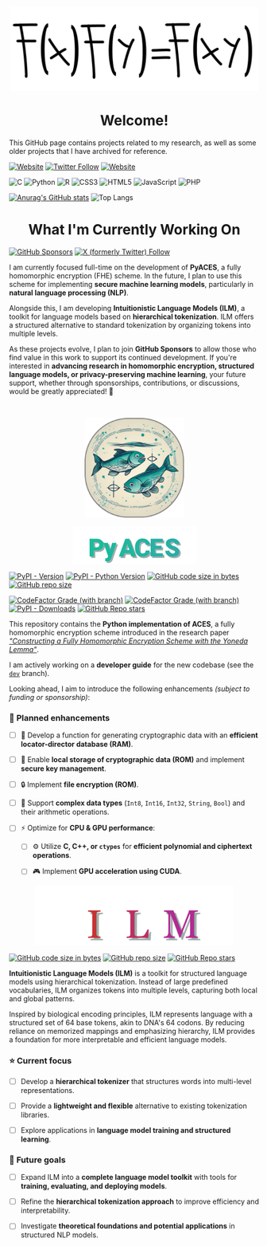 <p align="center">
  <img width="500px" src="img/logo-fhe-rounded.png" />
  <h1 align="center">Welcome!</a></h1>
</p>

This GitHub page contains projects related to my research, as well as some older projects that I have archived for reference.

[![Website](https://img.shields.io/website?up_color=olivegreen&url=https%3A%2F%2Fwww.normalesup.org%2F~tuyeras%2F&style=for-the-badge&label=Webpage)](https://www.normalesup.org/~tuyeras/)
[![Twitter Follow](https://img.shields.io/twitter/follow/Rtuyeras?label=%40Rtuyeras&style=for-the-badge&logo=X&labelColor=black&color=grey)](https://twitter.com/rtuyeras?lang=en)
[![Website](https://img.shields.io/website?up_message=%20&up_color=dodgerblue&url=https%3A%2F%2Fhub.docker.com%2Fu%2Frtuyeras&style=for-the-badge&logo=Docker&label=Docker)
](https://hub.docker.com/u/rtuyeras)

![C](https://img.shields.io/badge/c-%2300599C.svg?style=for-the-badge&logo=c&logoColor=white)
![Python](https://img.shields.io/badge/python-3670A0?style=for-the-badge&logo=python&logoColor=ffdd54)
![R](https://img.shields.io/badge/r-%23276DC3.svg?style=for-the-badge&logo=r&logoColor=white)
![CSS3](https://img.shields.io/badge/css3-%231572B6.svg?style=for-the-badge&logo=css3&logoColor=white)
![HTML5](https://img.shields.io/badge/html5-%23E34F26.svg?style=for-the-badge&logo=html5&logoColor=white)
![JavaScript](https://img.shields.io/badge/javascript-%23323330.svg?style=for-the-badge&logo=javascript&logoColor=%23F7DF1E)
![PHP](https://img.shields.io/badge/php-%23777BB4.svg?style=for-the-badge&logo=php&logoColor=white)

[![Anurag's GitHub stats](https://github-readme-stats.vercel.app/api?username=remytuyeras\&rank_icon=github)](https://github.com/anuraghazra/github-readme-stats)
![Top Langs](https://github-readme-stats.vercel.app/api/top-langs/?username=remytuyeras&layout=compact)
<br>

<!-- <p align="center">
  <h1 align="center">What I'm Currently Working On</h1>
</p>

[![GitHub Sponsors](https://img.shields.io/github/sponsors/remytuyeras)](https://github.com/remytuyeras)
[![X (formerly Twitter) Follow](https://img.shields.io/twitter/follow/RTuyeras)](https://x.com/Rtuyeras)

I am currently focused full-time on the development of **PyACES**, a fully homomorphic encryption (FHE) scheme. In the future, I plan to use this scheme for implementing **secure machine learning models**, particularly in **natural language processing (NLP)**.  

As the project evolves, I plan to join **GitHub Sponsors** to allow those who find value in this work to support its continued development. If you’re interested in **advancing FHE research and its applications**, your future support, whether through sponsorships, contributions, or discussions, would be greatly appreciated! :rocket: -->

<p align="center">
  <h1 align="center">What I'm Currently Working On</h1>
</p>

[![GitHub Sponsors](https://img.shields.io/github/sponsors/remytuyeras)](https://github.com/remytuyeras)
[![X (formerly Twitter) Follow](https://img.shields.io/twitter/follow/RTuyeras)](https://x.com/Rtuyeras)

I am currently focused full-time on the development of **PyACES**, a fully homomorphic encryption (FHE) scheme. In the future, I plan to use this scheme for implementing **secure machine learning models**, particularly in **natural language processing (NLP)**.  

Alongside this, I am developing **Intuitionistic Language Models (ILM)**, a toolkit for language models based on **hierarchical tokenization**. ILM offers a structured alternative to standard tokenization by organizing tokens into multiple levels.

As these projects evolve, I plan to join **GitHub Sponsors** to allow those who find value in this work to support its continued development. If you're interested in **advancing research in homomorphic encryption, structured language models, or privacy-preserving machine learning**, your future support, whether through sponsorships, contributions, or discussions, would be greatly appreciated! :rocket:



<br>

<p align="center">
  <a href="https://github.com/remytuyeras/aces"><img width="200px" src="img/twofish_rounded_border.png"/></a>
  <p align="center">
  <a href="https://github.com/remytuyeras/aces"><img width="250px" src="img/logo-fhe-roboto_black.png"/></a></p>
</p>
<!-- <p align="center">
  <img width="250px" src="img/logo-fhe.png"/>
  <h2 align="center"><a href="https://github.com/remytuyeras/aces">ACES (FHE Scheme)</a></h2>
</p> -->

[![PyPI - Version](https://img.shields.io/pypi/v/pyaces)](https://pypi.org/project/pyaces/)
[![PyPI - Python Version](https://img.shields.io/pypi/pyversions/pyaces)](https://pypi.org/project/pyaces/)
[![GitHub code size in bytes](https://img.shields.io/github/languages/code-size/remytuyeras/aces)](https://github.com/remytuyeras/aces/tree/main)
[![GitHub repo size](https://img.shields.io/github/repo-size/remytuyeras/aces)](https://github.com/remytuyeras/aces/tree/main)

[![CodeFactor Grade (with branch)](https://img.shields.io/codefactor/grade/github/remytuyeras/aces/main?label=code%20quality%20(main))](https://github.com/remytuyeras/aces/tree/main)
[![CodeFactor Grade (with branch)](https://img.shields.io/codefactor/grade/github/remytuyeras/aces/dev?label=code%20quality%20(dev))](https://github.com/remytuyeras/aces/tree/dev)
[![PyPI - Downloads](https://img.shields.io/pypi/dm/pyaces)](https://pypi.org/project/pyaces/)
[![GitHub Repo stars](https://img.shields.io/github/stars/remytuyeras/aces)](https://github.com/remytuyeras/aces/tree/main)

This repository contains the **Python implementation of ACES**, a fully homomorphic encryption scheme introduced in the research paper [_"Constructing a Fully Homomorphic Encryption Scheme with the Yoneda Lemma"_](https://arxiv.org/abs/2401.13255).

I am actively working on a **developer guide** for the new codebase (see the [`dev`](https://github.com/remytuyeras/aces/tree/dev) branch).  

Looking ahead, I aim to introduce the following enhancements _(subject to funding or sponsorship)_:

### :rocket: **Planned enhancements**
- [ ] :file_folder: Develop a function for generating cryptographic data with an **efficient locator-director database (RAM)**.  

- [ ] :floppy_disk: Enable **local storage of cryptographic data (ROM)** and implement **secure key management**.  

- [ ] :lock: Implement **file encryption (ROM)**.  

- [ ] :abacus: Support **complex data types** (`Int8`, `Int16`, `Int32`, `String`, `Bool`) and their arithmetic operations.  

- [ ] :zap: Optimize for **CPU & GPU performance**:  

  - [ ] :gear: Utilize **C, C++, or `ctypes`** for **efficient polynomial and ciphertext operations**.  
  
  - [ ] :video_game: Implement **GPU acceleration using CUDA**.  



<p align="center">
  <a href="https://github.com/remytuyeras/ilm"><img width="400px" src="img/logo-ilm-georgia.png"/></a></p>

[![GitHub code size in bytes](https://img.shields.io/github/languages/code-size/remytuyeras/ilm)](https://github.com/remytuyeras/ilm/tree/main)
[![GitHub repo size](https://img.shields.io/github/repo-size/remytuyeras/ilm)](https://github.com/remytuyeras/ilm/tree/main)
[![GitHub Repo stars](https://img.shields.io/github/stars/remytuyeras/ilm)](https://github.com/remytuyeras/ilm/tree/main)

**Intuitionistic Language Models (ILM)** is a toolkit for structured language models using hierarchical tokenization. Instead of large predefined vocabularies, ILM organizes tokens into multiple levels, capturing both local and global patterns.

Inspired by biological encoding principles, ILM represents language with a structured set of 64 base tokens, akin to DNA's 64 codons. By reducing reliance on memorized mappings and emphasizing hierarchy, ILM provides a foundation for more interpretable and efficient language models.

### :star: **Current focus**
- [ ] Develop a **hierarchical tokenizer** that structures words into multi-level representations.

- [ ] Provide a **lightweight and flexible** alternative to existing tokenization libraries.

- [ ] Explore applications in **language model training and structured learning**.

### :rocket: **Future goals**
- [ ] Expand ILM into a **complete language model toolkit** with tools for **training, evaluating, and deploying models**.

- [ ] Refine the **hierarchical tokenization approach** to improve efficiency and interpretability.

- [ ] Investigate **theoretical foundations and potential applications** in structured NLP models.
